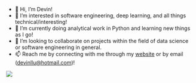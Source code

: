 - 👋 Hi, I’m Devin!
- 👀 I’m interested in software engineering, deep learning, and all things technical/interesting!
- 🌱 I’m currently doing analytical work in Python and learning new things as I go!
- 💞️ I’m looking to collaborate on projects within the field of data science or software engineering in general.
- 📫 Reach me by connecting with me through my [website](https://devinllu.github.io/) or by email (devinllu@hotmail.com)!

![](https://github-readme-stats.vercel.app/api?username=devinllu&show_icons=true&theme=radical)

<!---
devinllu/devinllu is a ✨ special ✨ repository because its `README.md` (this file) appears on your GitHub profile.
You can click the Preview link to take a look at your changes.
--->
